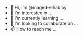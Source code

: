 - 👋 Hi, I’m @maged-elhabiby
- 👀 I’m interested in ...
- 🌱 I’m currently learning ...
- 💞️ I’m looking to collaborate on ...
- 📫 How to reach me ...

<!---
maged-elhabiby/maged-elhabiby is a ✨ special ✨ repository because its `README.md` (this file) appears on your GitHub profile.
You can click the Preview link to take a look at your changes.
--->
